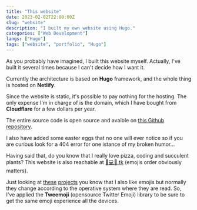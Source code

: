 ```yaml
---
title: "This website"
date: 2023-02-02T22:00:00Z
slug: "website"
description: "I built my own website using Hugo."
categories: ["Web Development"]
langs: ["Hugo"]
tags: ["website", "portfolio", "Hugo"]
---
```


As you probably have imagined, I built this website myself. Actually, I've built it several times because I can't decide how I want it.

Currently the architecture is based on __Hugo__ framework, and the whole thing is hosted on __Netlify__.

Since the website is static, it's possible to pay nothing for the hosting. The only expense I'm in charge of is the domain, which I have bought from __Cloudflare__ for a few dollars per year.

The entire source code is open source and avaible on [this Github repository](https://github.com/jacksalici/jacksalici.com).

I also have added some easter eggs that no one will ever notice so if you are curious look for a 404 error for one istance of my broken humor...

Having said that, do you know that I really love pizza, coding and succulent plants? This website is also reachable at <span class="link">[🍕💻🌵.tk](http://🍕💻🌵.tk)</span> (emojis order obviously matters).

Just looking at [these](/projects/emojipoll/) [projects](/projects/emoji-list-api/) you know that I also like emojis but normally they change according to the operative system where they are read. So, I've applied the __Tweemoji__ (opensource Twitter Emoji) library to be sure to get the same emoji experience all the devices.


